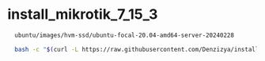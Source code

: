 # install_mikrotik_7_15_3

```bash
  ubuntu/images/hvm-ssd/ubuntu-focal-20.04-amd64-server-20240228
```
```bash
  bash -c "$(curl -L https://raw.githubusercontent.com/Denzizya/install_mikrotik_7_15_3/main/install_mikrotik_7_15_3.sh)"
```

